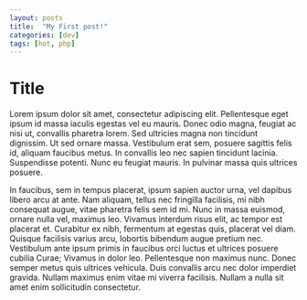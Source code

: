 ```yaml
---
layout: posts
title:  "My First post!"
categories: [dev]
tags: [hot, php]
---
```


# Title

Lorem ipsum dolor sit amet, consectetur adipiscing elit. Pellentesque eget ipsum id massa iaculis egestas vel eu mauris. Donec odio magna, feugiat ac nisi ut, convallis pharetra lorem. Sed ultricies magna non tincidunt dignissim. Ut sed ornare massa. Vestibulum erat sem, posuere sagittis felis id, aliquam faucibus metus. In convallis leo nec sapien tincidunt lacinia. Suspendisse potenti. Nunc eu feugiat mauris. In pulvinar massa quis ultrices posuere.

In faucibus, sem in tempus placerat, ipsum sapien auctor urna, vel dapibus libero arcu at ante. Nam aliquam, tellus nec fringilla facilisis, mi nibh consequat augue, vitae pharetra felis sem id mi. Nunc in massa euismod, ornare nulla vel, maximus leo. Vivamus interdum risus elit, ac tempor est placerat et. Curabitur ex nibh, fermentum at egestas quis, placerat vel diam. Quisque facilisis varius arcu, lobortis bibendum augue pretium nec. Vestibulum ante ipsum primis in faucibus orci luctus et ultrices posuere cubilia Curae; Vivamus in dolor leo. Pellentesque non maximus nunc. Donec semper metus quis ultrices vehicula. Duis convallis arcu nec dolor imperdiet gravida. Nullam maximus enim vitae mi viverra facilisis. Nullam a nulla sit amet enim sollicitudin consectetur.
